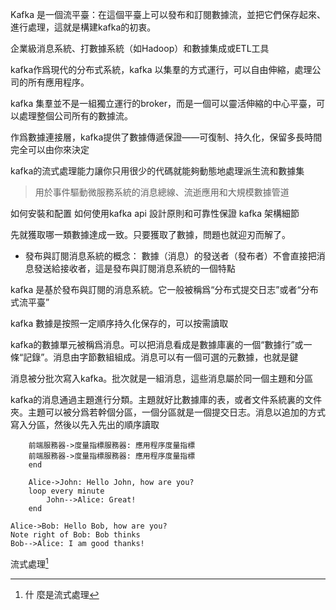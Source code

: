 Kafka 是一個流平臺：在這個平臺上可以發布和訂閱數據流，並把它們保存起來、進行處理，這就是構建kafka的初衷。

企業級消息系統、打數據系統（如Hadoop）和數據集成或ETL工具

kafka作爲現代的分布式系統，kafka 以集羣的方式運行，可以自由伸縮，處理公司的所有應用程序。

kafka 集羣並不是一組獨立運行的broker，而是一個可以靈活伸縮的中心平臺，可以處理整個公司所有的數據流。

作爲數據連接層，kafka提供了數據傳遞保證——可復制、持久化，保留多長時間完全可以由你來決定

kafka的流式處理能力讓你只用很少的代碼就能夠動態地處理派生流和數據集

> 用於事件驅動微服務系統的消息總線、流逝應用和大規模數據管道

如何安裝和配置
如何使用kafka api
設計原則和可靠性保證
kafka 架構細節

先就獲取哪一類數據達成一致。只要獲取了數據，問題也就迎刃而解了。

* 發布與訂閱消息系統的概念：
    數據（消息）的發送者（發布者）不會直接把消息發送給接收者，這是發布與訂閱消息系統的一個特點
    
kafka 是基於發布與訂閱的消息系統。它一般被稱爲“分布式提交日志”或者“分布式流平臺”

kafka 數據是按照一定順序持久化保存的，可以按需讀取

kafka的數據單元被稱爲消息。可以把消息看成是數據庫裏的一個“數據行”或一條“記錄”。消息由字節數組組成。消息可以有一個可選的元數據，也就是鍵


消息被分批次寫入kafka。批次就是一組消息，這些消息屬於同一個主題和分區

kafka的消息通過主題進行分類。主題就好比數據庫的表，或者文件系統裏的文件夾。主題可以被分爲若幹個分區，一個分區就是一個提交日志。消息以追加的方式寫入分區，然後以先入先出的順序讀取

```sequence
    前端服務器->度量指標服務器: 應用程序度量指標
    前端服務器->度量指標服務器: 應用程序度量指標
    end
```

```sequence
    Alice->John: Hello John, how are you?
    loop every minute
        John-->Alice: Great!
    end
```

```seq
Alice->Bob: Hello Bob, how are you?
Note right of Bob: Bob thinks
Bob-->Alice: I am good thanks!
```



流式處理[^1]


[^1]:  什 麼是流式處理
